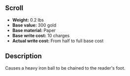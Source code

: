 ## Scroll

- **Weight:** 0.2 lbs
- **Base value:** 300 gold
- **Base material:** Paper
- **Base write cost:** 10 charges
- **Actual write cost:** From half to full base cost

## Description

Causes a heavy iron ball to be chained to the reader's foot.
